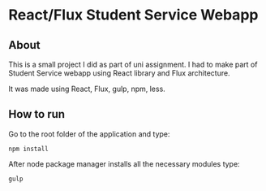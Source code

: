 # React/Flux Student Service Webapp  

## About

This is a small project I did as part of uni assignment. 
I had to make part of Student Service webapp using React library and Flux architecture.

It was made using React, Flux, gulp, npm, less. 

## How to run

Go to the root folder of the application and type:
```
npm install
```
After node package manager installs all the necessary modules type:
```
gulp
```